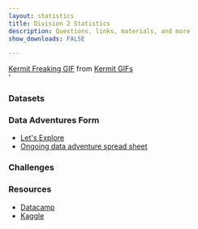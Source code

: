 ```yaml
---
layout: statistics
title: Division 2 Statistics
description: Questions, links, materials, and more
show_downloads: FALSE

---
```


<div class="tenor-gif-embed" data-postid="11534183" data-share-method="host" data-width="30%" data-aspect-ratio="1.5"><a href="https://tenor.com/view/kermit-freaking-out-statistics-gif-11534183">Kermit Freaking GIF</a> from <a href="https://tenor.com/search/kermit-gifs">Kermit GIFs</a></div><script type="text/javascript" async src="https://tenor.com/embed.js"></script>'

### Datasets

### Data Adventures Form
* <a href="https://docs.google.com/forms/d/e/1FAIpQLSdiiwROMkGb32edefPc1YkVwIGFTbH9K_VHht0KiOd5_UD3gg/viewform?usp=sf_link"> Let's Explore </a>
* <a href="https://docs.google.com/spreadsheets/d/1aQS_ChvUiYjwoT190ut2YNOTcuYCX7rkRVK874ONMKU/edit?usp=sharing"> Ongoing data adventure spread sheet   </a>

### Challenges 

### Resources
* <a href="https://datacamp.com"> Datacamp</a> 
* <a href="https://www.kaggle.com"> Kaggle </a> 

